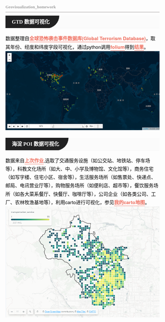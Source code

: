 <section id="nice" data-tool="mdnice编辑器" data-website="https://www.mdnice.com" style="font-size: 16px; color: black; padding: 0 10px; line-height: 1.6; word-spacing: 0px; letter-spacing: 0px; word-break: break-word; word-wrap: break-word; text-align: left; font-family: Optima-Regular, Optima, PingFangSC-light, PingFangTC-light, 'PingFang SC', Cambria, Cochin, Georgia, Times, 'Times New Roman', serif; margin-top: -10px;"><h1 data-tool="mdnice编辑器" style="font-weight: bold; color: black; font-size: 24px; margin-top: -0.46em; margin-bottom: 0.1em; border-bottom: 2px solid rgb(198, 196, 196); box-sizing: border-box;"><span class="prefix" style="display: none;"></span><span class="content" style="padding-top: 5px; padding-bottom: 5px; color: rgb(160, 160, 160); font-size: 13px; line-height: 2; box-sizing: border-box;">Geovisualization_homework</span><span class="suffix"></span></h1>
<h2 data-tool="mdnice编辑器" style="margin-top: 30px; margin-bottom: 15px; font-weight: bold; color: black; font-size: 22px; margin: 10px auto; height: 40px; background-color: rgb(251, 251, 251); border-bottom: 1px solid rgb(246, 246, 246); overflow: hidden; box-sizing: border-box;"><span class="prefix" style="display: none;"></span><span class="content" style="margin-left: -10px; display: inline-block; width: auto; height: 40px; background-color: rgb(33, 33, 34); border-bottom-right-radius: 100px; color: rgb(255, 255, 255); padding-right: 30px; padding-left: 30px; line-height: 40px; font-size: 16px;">GTD 数据可视化</span><span class="suffix"></span></h2>
<p data-tool="mdnice编辑器" style="padding-top: 8px; padding-bottom: 8px; margin: 0; color: black; box-sizing: border-box; margin-bottom: 16px; font-family: 'Helvetica Neue', Helvetica, 'Segoe UI', Arial, freesans, sans-serif; font-size: 15px; text-align: start; white-space: normal; text-size-adjust: auto; line-height: 1.75em;">数据整理自<a href="https://www.start.umd.edu/gtd/" style="text-decoration: none; word-wrap: break-word; font-weight: bold; color: rgb(239, 112, 96); border-bottom: 1px solid rgb(239, 112, 96);">全球恐怖袭击事件数据库(Global Terrorism Database)</a>，取其年份、经度和纬度字段可视化，通过python调用<a href="https://python-visualization.github.io/folium/index.html" style="text-decoration: none; word-wrap: break-word; font-weight: bold; color: rgb(239, 112, 96); border-bottom: 1px solid rgb(239, 112, 96);">folium</a>得到<a href="https://github.com/hjieng/Geovisualization_homework/gtd.html" style="text-decoration: none; word-wrap: break-word; font-weight: bold; color: rgb(239, 112, 96); border-bottom: 1px solid rgb(239, 112, 96);">结果</a>。
<a href="https://github.com/hjieng/Geovisualization_homework" target="_blank" style="text-decoration: none; word-wrap: break-word; font-weight: bold; color: rgb(239, 112, 96); border-bottom: 1px solid rgb(239, 112, 96);"><img src="https://github.com/hjieng/Geovisualization_homework/blob/master/GTD.gif" title="全球恐怖袭击事件时空分布" style="display: block; margin: 0 auto; width: auto; max-width: 100%;"></a></p>
<h2 data-tool="mdnice编辑器" style="margin-top: 30px; margin-bottom: 15px; font-weight: bold; color: black; font-size: 22px; margin: 10px auto; height: 40px; background-color: rgb(251, 251, 251); border-bottom: 1px solid rgb(246, 246, 246); overflow: hidden; box-sizing: border-box;"><span class="prefix" style="display: none;"></span><span class="content" style="margin-left: -10px; display: inline-block; width: auto; height: 40px; background-color: rgb(33, 33, 34); border-bottom-right-radius: 100px; color: rgb(255, 255, 255); padding-right: 30px; padding-left: 30px; line-height: 40px; font-size: 16px;">海淀 POI 数据可视化</span><span class="suffix"></span></h2>
<p data-tool="mdnice编辑器" style="padding-top: 8px; padding-bottom: 8px; margin: 0; color: black; box-sizing: border-box; margin-bottom: 16px; font-family: 'Helvetica Neue', Helvetica, 'Segoe UI', Arial, freesans, sans-serif; font-size: 15px; text-align: start; white-space: normal; text-size-adjust: auto; line-height: 1.75em;">数据来自<a href="https://github.com/hjieng/GaodeAPI_homework/110108_POI.geojson%22" style="text-decoration: none; word-wrap: break-word; font-weight: bold; color: rgb(239, 112, 96); border-bottom: 1px solid rgb(239, 112, 96);">上次作业</a>,选取了交通服务设施（如公交站、地铁站、停车场等），科教文化场所（如大、中、小学及博物馆、文化馆等），商务住宅（如写字楼、住宅小区、宿舍等），生活服务场所（如售票处、快递点、邮局、电讯营业厅等），购物服务场所（如便利店、超市等），餐饮服务场所（如各大菜系餐厅、快餐厅、咖啡厅等），公司企业（如各类公司、工厂、农林牧渔基地等），利用carto进行可视化，参见<a href="https://jiehuang.carto.com/builder/41aefcdf-1827-4406-acab-3ba94c830897/embed" style="text-decoration: none; word-wrap: break-word; font-weight: bold; color: rgb(239, 112, 96); border-bottom: 1px solid rgb(239, 112, 96);">我的carto地图</a>。
<a href="https://github.com/hjieng/Geovisualization_homework" target="_blank" style="text-decoration: none; word-wrap: break-word; font-weight: bold; color: rgb(239, 112, 96); border-bottom: 1px solid rgb(239, 112, 96);"><img src="https://github.com/hjieng/Geovisualization_homework/blob/master/Haidianpoi.gif" title="海淀poi分布" style="display: block; margin: 0 auto; width: auto; max-width: 100%;"></a></p>
</section>
